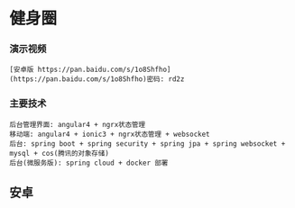 # 健身圈
### 演示视频
    [安卓版 https://pan.baidu.com/s/1o8Shfho](https://pan.baidu.com/s/1o8Shfho)密码: rd2z
### 主要技术
    后台管理界面: angular4 + ngrx状态管理
    移动端: angular4 + ionic3 + ngrx状态管理 + websocket
    后台: spring boot + spring security + spring jpa + spring websocket + mysql + cos(腾讯的对象存储)
    后台(微服务版): spring cloud + docker 部署

## 安卓
